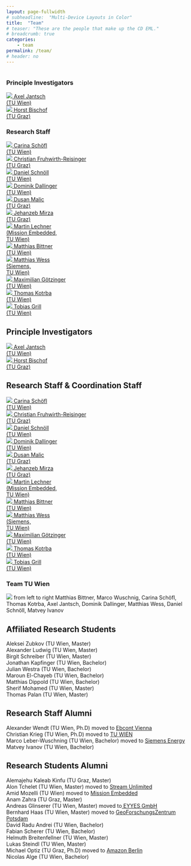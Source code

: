 ```yaml
---
layout: page-fullwidth
# subheadline:  "Multi-Device Layouts in Color"
title:  "Team"
# teaser: "These are the people that make up the CD EML."
# breadcrumb: true
categories:
    - team
permalink: /team/
# header: no
---
```


<div class="show-for-small">
    <div class="row">
        <div class="small-12 columns">
            <h3>Principle Investigators</h3>
        </div><!-- /.small-12.columns -->
    </div>
    <div class="row">
        <div class="small-6 columns">
            <a href="http://jantsch.se/AxelJantsch/HomePage">
                <img src="{{ site.urlimg }}/people/AxelJantsch.jpg">
                Axel Jantsch
                <br>(TU Wien)
            </a>
        </div>
        <div class="small-6 columns">
            <a href="https://www.tugraz.at/institute/icg/research/team-bischof/people/team-about/horst-bischof/">
                <img src="{{ site.urlimg }}/people/HorstBischof.jpg">
                Horst Bischof
                <br>(TU Graz)
            </a>
        </div>
    </div>
    <div class="row">
        <div class="small-12 columns">
            <h3>Research Staff</h3>
        </div><!-- /.small-12.columns -->
    </div>
    <div class="row">
	    <div class="small-6 columns">
            <a href="https://tiss.tuwien.ac.at/person/334964.html?suchtext=Sch%C3%B6fl">
            <img src="{{ site.urlimg }}/people/CarinaSchoefl.jpg">
            Carina Schöfl
            <br>(TU Wien)
            </a>
        </div>
		<div class="small-6 columns">
            <a href="https://online.tugraz.at/tug_online/visitenkarte.show_vcard?pPersonenGruppe=3&pPersonenId=0DB65457790F4407">
            <img src="{{ site.urlimg }}/people/ChristianFruwirthReisinger.jpg">
            Christian Fruhwirth-Reisinger
            <br>(TU Graz) 
            </a>
        </div>
	</div>
    <div class="row">
		<div class="small-6 columns">
            <a href="https://tiss.tuwien.ac.at/person/240218.html?suchtext=Daniel+schn%C3%B6ll">
            <img src="{{ site.urlimg }}/people/DanielSchnoell.jpg">
            Daniel Schnöll
            <br>(TU Wien)
            </a>
        </div>	    
		<div class="small-6 columns">
            <a href="https://tiss.tuwien.ac.at/person/297458.html?suchtext=Dominik+Dallinger">
            <img src="{{ site.urlimg }}/people/DominikDallinger.jpg">
            Dominik Dallinger
            <br>(TU Wien)
            </a>
        </div>
    </div>
    <div class="row">    
		<div class="small-6 columns">
            <a href="https://online.tugraz.at/tug_online/visitenkarte.show_vcard?pPersonenId=4DE870E70FB9C6ED&pPersonenGruppe=3">
            <img src="{{ site.urlimg }}/people/DusanMalic.png">
            Dusan Malic
            <br>(TU Graz)
            </a>
        </div>
		<div class="small-6 columns">
            <a href="https://graz.pure.elsevier.com/de/persons/muhammad-jehanzeb-mirza">
            <img src="{{ site.urlimg }}/people/JehanzebMirza.jpg">
            Jehanzeb Mirza 
            <br>(TU Graz)
            </a>
        </div>
	</div>
    <div class="row"> 
		<div class="small-6 columns">
            <a href="https://tiss.tuwien.ac.at/person/203862.html?suchtext=lechner">
            <img src="{{ site.urlimg }}/people/MartinLechner.jpg">
            Martin Lechner
            <br>(Mission Embedded,<br> TU Wien)
            </a>
        </div>
        <div class="small-6 columns">
            <a href="https://tiss.tuwien.ac.at/person/282097.html?suchtext=bittner">
            <img src="{{ site.urlimg }}/people/MatthiasBittner.png">
            Matthias Bittner
            <br>(TU Wien)
            </a>
        </div>
    </div>
    <div class="row">     
		<div class="small-6 columns">
            <a href=" https://tiss.tuwien.ac.at/person/179979.html?suchtext=wess">
            <img src="{{ site.urlimg }}/people/MatthiasWess.jpg">
            Matthias Wess
            <br>(Siemens,<br> TU Wien)
            </a>
        </div>
		<div class="small-6 columns">
            <a href="https://tiss.tuwien.ac.at/person/62817.html?suchtext=g%C3%B6tzinger">
            <img src="{{ site.urlimg }}/people/GoetzingerMaximilian.jpg">
            Maximilian Götzinger
            <br>(TU Wien)
            </a>
        </div>
    </div>
    <div class="row">
        <div class="small-6 columns">
            <a href="https://tiss.tuwien.ac.at/person/291449.html?suchtext=thomas+kotr">
            <img src="{{ site.urlimg }}/people/ThomasKotrba.jpeg">
            Thomas Kotrba 
            <br>(TU Wien)
            </a>
        </div>
        <div class="small-6 columns">
            <a href="https://tiss.tuwien.ac.at/person/371453.html?suchtext=Tobias+grill">
            <img src="{{ site.urlimg }}/people/TobiasGrill.jpg">
            Tobias Grill
            <br>(TU Wien)
            </a>
        </div>
    </div>
</div>

<div class="show-for-large-up">
    <div class="row">
        <div class="small-12 columns">
            <h2>Principle Investigators</h2>
        </div><!-- /.small-12.columns -->
    </div>
    <div class="row">
        <div class="large-2 columns">
            <a href="http://jantsch.se/AxelJantsch/HomePage">
                <img src="{{ site.urlimg }}/people/AxelJantsch.jpg">
                Axel Jantsch
                <br>(TU Wien)
            </a>
        </div>
        <div class="large-2 columns">
            <a href="https://www.tugraz.at/institute/icg/research/team-bischof/people/team-about/horst-bischof/">
                <img src="{{ site.urlimg }}/people/HorstBischof.jpg">
                Horst Bischof
                <br>(TU Graz)
            </a>
        </div>
        <div class="large-8 columns">
        </div>
    </div>
</div>

<div class="show-for-small">
</div>

<div class="show-for-large-up">
    <div class="row">
        <div class="small-12 columns">
            <h2>Research Staff & Coordination Staff</h2>
        </div><!-- /.small-12.columns -->
    </div>
	<div class="row">
	    <div class="large-2 columns">
            <a href="https://tiss.tuwien.ac.at/person/334964.html?suchtext=Sch%C3%B6fl">
            <img src="{{ site.urlimg }}/people/CarinaSchoefl.jpg">
            Carina Schöfl
            <br>(TU Wien)
            </a>
        </div>
	    <div class="large-2 columns">
            <a href="https://online.tugraz.at/tug_online/visitenkarte.show_vcard?pPersonenGruppe=3&pPersonenId=0DB65457790F4407">
            <img src="{{ site.urlimg }}/people/ChristianFruwirthReisinger.jpg">
            Christian Fruhwirth-Reisinger
            <br>(TU Graz) 
            </a>
        </div>
        <div class="large-2 columns">
            <a href="https://tiss.tuwien.ac.at/person/240218.html?suchtext=Daniel+schn%C3%B6ll">
            <img src="{{ site.urlimg }}/people/DanielSchnoell.jpg">
            Daniel Schnöll
            <br>(TU Wien)
            </a>
        </div>
		<div class="large-2 columns">
            <a href="https://tiss.tuwien.ac.at/person/297458.html?suchtext=Dominik+Dallinger">
            <img src="{{ site.urlimg }}/people/DominikDallinger.jpg">
            Dominik Dallinger
            <br>(TU Wien)
            </a>
        </div>
	    <div class="large-2 columns">
            <a href="https://online.tugraz.at/tug_online/visitenkarte.show_vcard?pPersonenId=4DE870E70FB9C6ED&pPersonenGruppe=3">
            <img src="{{ site.urlimg }}/people/DusanMalic.png">
            Dusan Malic
            <br>(TU Graz)
            </a>
        </div>
		<div class="large-2 columns">
            <a href="https://graz.pure.elsevier.com/de/persons/muhammad-jehanzeb-mirza">
            <img src="{{ site.urlimg }}/people/JehanzebMirza.jpg">
            Jehanzeb Mirza 
            <br>(TU Graz)
            </a>
        </div>
	</div>
    <div class="row">
		<div class="large-2 columns">
            <a href="https://tiss.tuwien.ac.at/person/203862.html?suchtext=lechner">
            <img src="{{ site.urlimg }}/people/MartinLechner.jpg">
            Martin Lechner
            <br>(Mission Embedded,<br> TU Wien)
            </a>
        </div>
		<div class="large-2 columns">
            <a href="https://tiss.tuwien.ac.at/person/282097.html?suchtext=bittner">
            <img src="{{ site.urlimg }}/people/MatthiasBittner.png">
            Matthias Bittner
            <br>(TU Wien)
            </a>
        </div>
		<div class="large-2 columns">
            <a href=" https://tiss.tuwien.ac.at/person/179979.html?suchtext=wess">
            <img src="{{ site.urlimg }}/people/MatthiasWess.jpg">
            Matthias Wess
            <br>(Siemens,<br> TU Wien)
            </a>
        </div>
		<div class="large-2 columns">
            <a href="https://tiss.tuwien.ac.at/person/62817.html?suchtext=g%C3%B6tzinger">
            <img src="{{ site.urlimg }}/people/GoetzingerMaximilian.jpg">
            Maximilian Götzinger 
            <br>(TU Wien)
            </a>
        </div>
        <div class="large-2 columns">
            <a href="https://tiss.tuwien.ac.at/person/291449.html?suchtext=thomas+kotr">
            <img src="{{ site.urlimg }}/people/ThomasKotrba.jpeg">
            Thomas Kotrba 
            <br>(TU Wien)
            </a>
        </div>
        <div class="large-2 columns">
            <a href="https://tiss.tuwien.ac.at/person/371453.html?suchtext=Tobias+grillr">
            <img src="{{ site.urlimg }}/people/TobiasGrill.jpg">
            Tobias Grill 
            <br>(TU Wien)
            </a>
        </div>    
    </div>
</div>

<h3>Team TU Wien</h3>
<img src="{{ site.urlimg }}/people/Teamfoto_small.jpg">
from left to right Matthias Bittner, Marco Wuschnig, Carina Schöfl, Thomas Kotrba, Axel Jantsch, Dominik Dallinger, Matthias Wess, Daniel Schnöll, Matvey Ivanov


<h2>Affiliated Research Students </h2> 
Aleksei Zubkov (TU Wien, Master)<br>
Alexander Ludwig (TU Wien, Master)<br>
Birgit Schreiber (TU Wien, Master)<br>
Jonathan Kapfinger (TU Wien, Bachelor)<br>
Julian Westra (TU Wien, Bachelor)<br>
Maroun El-Chayeb (TU Wien, Bachelor)<br>
Matthias Dippold (TU Wien, Bachelor) <br>
Sherif Mohamed (TU Wien, Master) <br>
Thomas Palan (TU Wien, Master) <br>


<h2>Research Staff Alumni</h2>
Alexander Wendt (TU Wien, Ph.D) moved to <a href="https://www.ebcont.com/">Ebcont Vienna</a> <br> 
Christian Krieg (TU Wien, Ph.D) moved to <a href="https://www.tuwien.at/">TU WIEN</a> <br>
Marco Leber-Wuschning (TU Wien, Bachelor) moved to <a href="https://www.siemens-energy.com/global/en.html">Siemens Energy</a> <br>
Matvey Ivanov (TU Wien, Bachelor) <br>


<h2>Research Students Alumni</h2>
Alemajehu Kaleab Kinfu (TU Graz, Master)<br>
Alon Tchelet (TU Wien, Master) moved to <a href="https://www.streamunlimited.com/">Stream Unlimited</a> <br> 
Amid Mozelli (TU Wien) moved to <a href="https://mission-embedded.com/"> Mission Embedded</a><br>
Anam Zahra (TU Graz, Master)<br>
Andreas Glinserer (TU Wien, Master) moved to<a href="http://www.eyyes.com/"> EYYES GmbH</a><br>
Bernhard Haas (TU Wien, Master) moved to <a href="https://www.gfz-potsdam.de/startseite/">GeoForschungsZentrum Potsdam</a><br>
David Radu Andrei (TU Wien, Bachelor)<br>
Fabian Scherer (TU Wien, Bachelor)<br>
Helmuth Breitenfellner (TU Wien, Master)<br>
Lukas Steindl (TU Wien, Master)<br>
Michael Optiz (TU Graz, Ph.D) moved to <a href="https://www.amazon.de/">Amazon Berlin</a> <br>
Nicolas Alge (TU Wien, Bachelor)<br>
